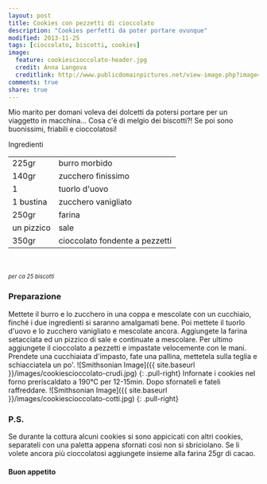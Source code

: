 ```yaml
---
layout: post
title: Cookies con pezzetti di cioccolato
description: "Cookies perfetti da poter portare ovunque"
modified: 2013-11-25
tags: [cioccolato, biscotti, cookies]
image:
  feature: cookiescioccolato-header.jpg
  credit: Anna Langova 
  creditlink: http://www.publicdomainpictures.net/view-image.php?image=609&picture=cookies&large=1
comments: true
share: true
---
```


Mio marito per domani voleva dei dolcetti da potersi portare per un viaggetto in macchina... Cosa c'è di melgio dei biscotti?! Se poi sono buonissimi, friabili e cioccolatosi!


<div class="ingredients">
	<div class="ingredients-title">Ingredienti</div>
	<table>
		<tbody>
			<tr>
				<td>225gr</td>
				<td>burro morbido</td>
			</tr>
			<tr>
				<td>140gr</td>
				<td>zucchero finissimo</td>
			</tr>
			<tr>
				<td>1</td>
				<td>tuorlo d'uovo</td>
			</tr>
			<tr>
				<td>1 bustina</td>
				<td>zucchero vanigliato</td>
			</tr>
			<tr>
				<td>250gr</td>
				<td>farina</td>
			</tr>
			<tr>
				<td>un pizzico</td>
				<td>sale</td>
			</tr>
			<tr>
				<td>350gr</td>
				<td>cioccolato fondente a pezzetti</td>
			</tr>
		</tbody>
	</table>
	<br></br>
	<i class="pull-right" style="font-size: 80%;">per ca 25 biscotti</i>
</div>


<h3>
	<font color="grey">
		<i class="icon-cogs"></i>
	</font> Preparazione
</h3>

Mettete il burro e lo zucchero in una coppa e mescolate con un cucchiaio, finché i due ingredienti si saranno amalgamati bene. Poi mettete il tuorlo d'uovo e lo zucchero vanigliato e mescolate ancora. Aggiungete la farina setacciata ed un pizzico di sale e continuate a mescolare. Per ultimo aggiungete il cioccolato a pezzetti e impastate velocemente con le mani. Prendete una cucchiaiata d'impasto, fate una pallina, mettetela sulla teglia e schiacciatela un po'.
![Smithsonian Image]({{ site.baseurl }}/images/cookiescioccolato-crudi.jpg)
{: .pull-right}
Infornate i cookies nel forno preriscaldato a 190°C per 12-15min. Dopo sfornateli e fateli raffreddare.
![Smithsonian Image]({{ site.baseurl }}/images/cookiescioccolato-cotti.jpg)
{: .pull-right}


<h3>
	<font color="#FFCC00">
		<i class="icon-lightbulb"></i>
	</font> P.S.
</h3>


Se durante la cottura alcuni cookies si sono appicicati con altri cookies, separateli con una paletta appena sfornati così non si sbriciolano. Se li volete ancora più cioccolatosi aggiungete insieme alla farina 25gr di cacao.

<h4>Buon appetito
	<font color="red">
		<i class="icon-smile"></i>
	</font>
</h4>

